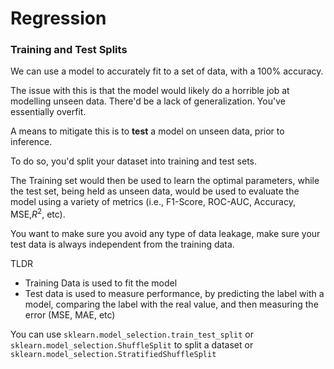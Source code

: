 # Regression

### Training and Test Splits

We can use a model to accurately fit to a set of data, with a 100% accuracy.

The issue with this is that the model would likely do a horrible job at modelling unseen data. There'd be a lack of generalization. You've essentially overfit.

A means to mitigate this is to **test** a model on unseen data, prior to inference.

To do so, you'd split your dataset into training and test sets. 

The Training set would then be used to learn the optimal parameters, while the test set, being held as unseen data, would be used to evaluate the model using a variety of metrics (i.e., F1-Score, ROC-AUC, Accuracy, MSE,$R^2$, etc).

You want to make sure you avoid any type of data leakage, make sure your test data is always independent from the training data.

TLDR

- Training Data is used to fit the model
- Test data is used to measure performance, by predicting the label with a model, comparing the label with the real value, and then measuring the error (MSE, MAE, etc)

You can use `sklearn.model_selection.train_test_split` or `sklearn.model_selection.ShuffleSplit` to split a dataset or `sklearn.model_selection.StratifiedShuffleSplit`

